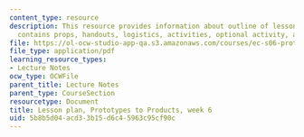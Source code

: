 ```yaml
---
content_type: resource
description: This resource provides information about outline of lesson plan which
  contains props, handouts, logistics, activities, optional activity, and homework.
file: https://ol-ocw-studio-app-qa.s3.amazonaws.com/courses/ec-s06-prototypes-to-products-fall-2005/5b8b5d04acd33b15d6c45963c95cf90c_MITEC_S06F05_lp6_2.pdf
file_type: application/pdf
learning_resource_types:
- Lecture Notes
ocw_type: OCWFile
parent_title: Lecture Notes
parent_type: CourseSection
resourcetype: Document
title: Lesson plan, Prototypes to Products, week 6
uid: 5b8b5d04-acd3-3b15-d6c4-5963c95cf90c
---
```

